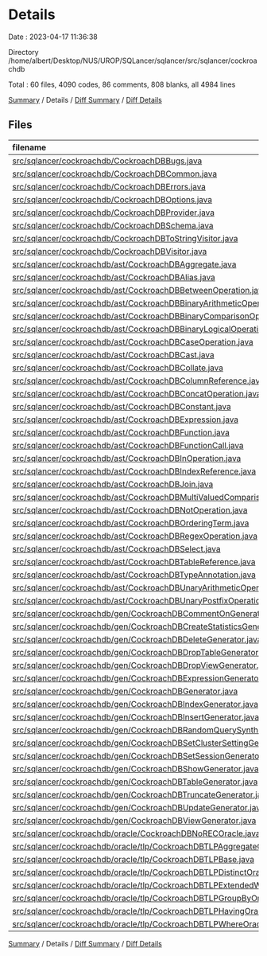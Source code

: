 # Details

Date : 2023-04-17 11:36:38

Directory /home/albert/Desktop/NUS/UROP/SQLancer/sqlancer/src/sqlancer/cockroachdb

Total : 60 files,  4090 codes, 86 comments, 808 blanks, all 4984 lines

[Summary](results.md) / Details / [Diff Summary](diff.md) / [Diff Details](diff-details.md)

## Files
| filename | language | code | comment | blank | total |
| :--- | :--- | ---: | ---: | ---: | ---: |
| [src/sqlancer/cockroachdb/CockroachDBBugs.java](/src/sqlancer/cockroachdb/CockroachDBBugs.java) | Java | 22 | 18 | 21 | 61 |
| [src/sqlancer/cockroachdb/CockroachDBCommon.java](/src/sqlancer/cockroachdb/CockroachDBCommon.java) | Java | 27 | 0 | 8 | 35 |
| [src/sqlancer/cockroachdb/CockroachDBErrors.java](/src/sqlancer/cockroachdb/CockroachDBErrors.java) | Java | 270 | 7 | 44 | 321 |
| [src/sqlancer/cockroachdb/CockroachDBOptions.java](/src/sqlancer/cockroachdb/CockroachDBOptions.java) | Java | 98 | 0 | 16 | 114 |
| [src/sqlancer/cockroachdb/CockroachDBProvider.java](/src/sqlancer/cockroachdb/CockroachDBProvider.java) | Java | 308 | 9 | 27 | 344 |
| [src/sqlancer/cockroachdb/CockroachDBSchema.java](/src/sqlancer/cockroachdb/CockroachDBSchema.java) | Java | 303 | 6 | 51 | 360 |
| [src/sqlancer/cockroachdb/CockroachDBToStringVisitor.java](/src/sqlancer/cockroachdb/CockroachDBToStringVisitor.java) | Java | 205 | 1 | 18 | 224 |
| [src/sqlancer/cockroachdb/CockroachDBVisitor.java](/src/sqlancer/cockroachdb/CockroachDBVisitor.java) | Java | 58 | 0 | 17 | 75 |
| [src/sqlancer/cockroachdb/ast/CockroachDBAggregate.java](/src/sqlancer/cockroachdb/ast/CockroachDBAggregate.java) | Java | 90 | 2 | 18 | 110 |
| [src/sqlancer/cockroachdb/ast/CockroachDBAlias.java](/src/sqlancer/cockroachdb/ast/CockroachDBAlias.java) | Java | 26 | 0 | 10 | 36 |
| [src/sqlancer/cockroachdb/ast/CockroachDBBetweenOperation.java](/src/sqlancer/cockroachdb/ast/CockroachDBBetweenOperation.java) | Java | 41 | 0 | 15 | 56 |
| [src/sqlancer/cockroachdb/ast/CockroachDBBinaryArithmeticOperation.java](/src/sqlancer/cockroachdb/ast/CockroachDBBinaryArithmeticOperation.java) | Java | 27 | 0 | 11 | 38 |
| [src/sqlancer/cockroachdb/ast/CockroachDBBinaryComparisonOperator.java](/src/sqlancer/cockroachdb/ast/CockroachDBBinaryComparisonOperator.java) | Java | 27 | 0 | 11 | 38 |
| [src/sqlancer/cockroachdb/ast/CockroachDBBinaryLogicalOperation.java](/src/sqlancer/cockroachdb/ast/CockroachDBBinaryLogicalOperation.java) | Java | 26 | 0 | 11 | 37 |
| [src/sqlancer/cockroachdb/ast/CockroachDBCaseOperation.java](/src/sqlancer/cockroachdb/ast/CockroachDBCaseOperation.java) | Java | 22 | 0 | 9 | 31 |
| [src/sqlancer/cockroachdb/ast/CockroachDBCast.java](/src/sqlancer/cockroachdb/ast/CockroachDBCast.java) | Java | 23 | 0 | 9 | 32 |
| [src/sqlancer/cockroachdb/ast/CockroachDBCollate.java](/src/sqlancer/cockroachdb/ast/CockroachDBCollate.java) | Java | 20 | 0 | 9 | 29 |
| [src/sqlancer/cockroachdb/ast/CockroachDBColumnReference.java](/src/sqlancer/cockroachdb/ast/CockroachDBColumnReference.java) | Java | 11 | 0 | 7 | 18 |
| [src/sqlancer/cockroachdb/ast/CockroachDBConcatOperation.java](/src/sqlancer/cockroachdb/ast/CockroachDBConcatOperation.java) | Java | 11 | 0 | 6 | 17 |
| [src/sqlancer/cockroachdb/ast/CockroachDBConstant.java](/src/sqlancer/cockroachdb/ast/CockroachDBConstant.java) | Java | 189 | 3 | 69 | 261 |
| [src/sqlancer/cockroachdb/ast/CockroachDBExpression.java](/src/sqlancer/cockroachdb/ast/CockroachDBExpression.java) | Java | 3 | 0 | 3 | 6 |
| [src/sqlancer/cockroachdb/ast/CockroachDBFunction.java](/src/sqlancer/cockroachdb/ast/CockroachDBFunction.java) | Java | 160 | 16 | 24 | 200 |
| [src/sqlancer/cockroachdb/ast/CockroachDBFunctionCall.java](/src/sqlancer/cockroachdb/ast/CockroachDBFunctionCall.java) | Java | 19 | 0 | 9 | 28 |
| [src/sqlancer/cockroachdb/ast/CockroachDBInOperation.java](/src/sqlancer/cockroachdb/ast/CockroachDBInOperation.java) | Java | 16 | 0 | 8 | 24 |
| [src/sqlancer/cockroachdb/ast/CockroachDBIndexReference.java](/src/sqlancer/cockroachdb/ast/CockroachDBIndexReference.java) | Java | 34 | 0 | 10 | 44 |
| [src/sqlancer/cockroachdb/ast/CockroachDBJoin.java](/src/sqlancer/cockroachdb/ast/CockroachDBJoin.java) | Java | 58 | 0 | 19 | 77 |
| [src/sqlancer/cockroachdb/ast/CockroachDBMultiValuedComparison.java](/src/sqlancer/cockroachdb/ast/CockroachDBMultiValuedComparison.java) | Java | 47 | 0 | 18 | 65 |
| [src/sqlancer/cockroachdb/ast/CockroachDBNotOperation.java](/src/sqlancer/cockroachdb/ast/CockroachDBNotOperation.java) | Java | 15 | 0 | 7 | 22 |
| [src/sqlancer/cockroachdb/ast/CockroachDBOrderingTerm.java](/src/sqlancer/cockroachdb/ast/CockroachDBOrderingTerm.java) | Java | 26 | 0 | 10 | 36 |
| [src/sqlancer/cockroachdb/ast/CockroachDBRegexOperation.java](/src/sqlancer/cockroachdb/ast/CockroachDBRegexOperation.java) | Java | 31 | 0 | 12 | 43 |
| [src/sqlancer/cockroachdb/ast/CockroachDBSelect.java](/src/sqlancer/cockroachdb/ast/CockroachDBSelect.java) | Java | 11 | 0 | 7 | 18 |
| [src/sqlancer/cockroachdb/ast/CockroachDBTableReference.java](/src/sqlancer/cockroachdb/ast/CockroachDBTableReference.java) | Java | 11 | 0 | 7 | 18 |
| [src/sqlancer/cockroachdb/ast/CockroachDBTypeAnnotation.java](/src/sqlancer/cockroachdb/ast/CockroachDBTypeAnnotation.java) | Java | 18 | 0 | 8 | 26 |
| [src/sqlancer/cockroachdb/ast/CockroachDBUnaryArithmeticOperation.java](/src/sqlancer/cockroachdb/ast/CockroachDBUnaryArithmeticOperation.java) | Java | 25 | 0 | 11 | 36 |
| [src/sqlancer/cockroachdb/ast/CockroachDBUnaryPostfixOperation.java](/src/sqlancer/cockroachdb/ast/CockroachDBUnaryPostfixOperation.java) | Java | 29 | 0 | 10 | 39 |
| [src/sqlancer/cockroachdb/gen/CockroachDBCommentOnGenerator.java](/src/sqlancer/cockroachdb/gen/CockroachDBCommentOnGenerator.java) | Java | 53 | 0 | 9 | 62 |
| [src/sqlancer/cockroachdb/gen/CockroachDBCreateStatisticsGenerator.java](/src/sqlancer/cockroachdb/gen/CockroachDBCreateStatisticsGenerator.java) | Java | 22 | 0 | 7 | 29 |
| [src/sqlancer/cockroachdb/gen/CockroachDBDeleteGenerator.java](/src/sqlancer/cockroachdb/gen/CockroachDBDeleteGenerator.java) | Java | 31 | 0 | 6 | 37 |
| [src/sqlancer/cockroachdb/gen/CockroachDBDropTableGenerator.java](/src/sqlancer/cockroachdb/gen/CockroachDBDropTableGenerator.java) | Java | 27 | 0 | 9 | 36 |
| [src/sqlancer/cockroachdb/gen/CockroachDBDropViewGenerator.java](/src/sqlancer/cockroachdb/gen/CockroachDBDropViewGenerator.java) | Java | 35 | 0 | 7 | 42 |
| [src/sqlancer/cockroachdb/gen/CockroachDBExpressionGenerator.java](/src/sqlancer/cockroachdb/gen/CockroachDBExpressionGenerator.java) | Java | 327 | 3 | 32 | 362 |
| [src/sqlancer/cockroachdb/gen/CockroachDBGenerator.java](/src/sqlancer/cockroachdb/gen/CockroachDBGenerator.java) | Java | 26 | 0 | 8 | 34 |
| [src/sqlancer/cockroachdb/gen/CockroachDBIndexGenerator.java](/src/sqlancer/cockroachdb/gen/CockroachDBIndexGenerator.java) | Java | 62 | 2 | 8 | 72 |
| [src/sqlancer/cockroachdb/gen/CockroachDBInsertGenerator.java](/src/sqlancer/cockroachdb/gen/CockroachDBInsertGenerator.java) | Java | 88 | 4 | 10 | 102 |
| [src/sqlancer/cockroachdb/gen/CockroachDBRandomQuerySynthesizer.java](/src/sqlancer/cockroachdb/gen/CockroachDBRandomQuerySynthesizer.java) | Java | 69 | 0 | 9 | 78 |
| [src/sqlancer/cockroachdb/gen/CockroachDBSetClusterSettingGenerator.java](/src/sqlancer/cockroachdb/gen/CockroachDBSetClusterSettingGenerator.java) | Java | 41 | 1 | 11 | 53 |
| [src/sqlancer/cockroachdb/gen/CockroachDBSetSessionGenerator.java](/src/sqlancer/cockroachdb/gen/CockroachDBSetSessionGenerator.java) | Java | 40 | 7 | 11 | 58 |
| [src/sqlancer/cockroachdb/gen/CockroachDBShowGenerator.java](/src/sqlancer/cockroachdb/gen/CockroachDBShowGenerator.java) | Java | 56 | 0 | 7 | 63 |
| [src/sqlancer/cockroachdb/gen/CockroachDBTableGenerator.java](/src/sqlancer/cockroachdb/gen/CockroachDBTableGenerator.java) | Java | 150 | 2 | 10 | 162 |
| [src/sqlancer/cockroachdb/gen/CockroachDBTruncateGenerator.java](/src/sqlancer/cockroachdb/gen/CockroachDBTruncateGenerator.java) | Java | 34 | 1 | 7 | 42 |
| [src/sqlancer/cockroachdb/gen/CockroachDBUpdateGenerator.java](/src/sqlancer/cockroachdb/gen/CockroachDBUpdateGenerator.java) | Java | 53 | 0 | 10 | 63 |
| [src/sqlancer/cockroachdb/gen/CockroachDBViewGenerator.java](/src/sqlancer/cockroachdb/gen/CockroachDBViewGenerator.java) | Java | 32 | 0 | 6 | 38 |
| [src/sqlancer/cockroachdb/oracle/CockroachDBNoRECOracle.java](/src/sqlancer/cockroachdb/oracle/CockroachDBNoRECOracle.java) | Java | 146 | 0 | 13 | 159 |
| [src/sqlancer/cockroachdb/oracle/tlp/CockroachDBTLPAggregateOracle.java](/src/sqlancer/cockroachdb/oracle/tlp/CockroachDBTLPAggregateOracle.java) | Java | 182 | 4 | 18 | 204 |
| [src/sqlancer/cockroachdb/oracle/tlp/CockroachDBTLPBase.java](/src/sqlancer/cockroachdb/oracle/tlp/CockroachDBTLPBase.java) | Java | 63 | 0 | 10 | 73 |
| [src/sqlancer/cockroachdb/oracle/tlp/CockroachDBTLPDistinctOracle.java](/src/sqlancer/cockroachdb/oracle/tlp/CockroachDBTLPDistinctOracle.java) | Java | 44 | 0 | 8 | 52 |
| [src/sqlancer/cockroachdb/oracle/tlp/CockroachDBTLPExtendedWhereOracle.java](/src/sqlancer/cockroachdb/oracle/tlp/CockroachDBTLPExtendedWhereOracle.java) | Java | 56 | 0 | 11 | 67 |
| [src/sqlancer/cockroachdb/oracle/tlp/CockroachDBTLPGroupByOracle.java](/src/sqlancer/cockroachdb/oracle/tlp/CockroachDBTLPGroupByOracle.java) | Java | 46 | 0 | 11 | 57 |
| [src/sqlancer/cockroachdb/oracle/tlp/CockroachDBTLPHavingOracle.java](/src/sqlancer/cockroachdb/oracle/tlp/CockroachDBTLPHavingOracle.java) | Java | 53 | 0 | 11 | 64 |
| [src/sqlancer/cockroachdb/oracle/tlp/CockroachDBTLPWhereOracle.java](/src/sqlancer/cockroachdb/oracle/tlp/CockroachDBTLPWhereOracle.java) | Java | 47 | 0 | 9 | 56 |

[Summary](results.md) / Details / [Diff Summary](diff.md) / [Diff Details](diff-details.md)